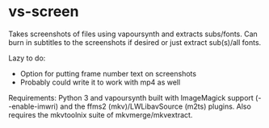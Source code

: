 # vs-screen

Takes screenshots of files using vapoursynth and extracts subs/fonts. Can burn in subtitles to the screenshots if desired or just extract sub(s)/all fonts.

Lazy to do:

- Option for putting frame number text on screenshots
- Probably could write it to work with mp4 as well

Requirements: Python 3 and vapoursynth built with ImageMagick support (--enable-imwri) and the ffms2 (mkv)/LWLibavSource (m2ts) plugins. Also requires the mkvtoolnix suite of mkvmerge/mkvextract.

